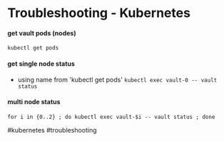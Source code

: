 # Troubleshooting - Kubernetes

#### get vault pods (nodes)
```kubectl get pods```

#### get single node status
- using name from 'kubectl get pods'
```kubectl exec vault-0 -- vault status```

#### multi node status
```for i in {0..2} ; do kubectl exec vault-$i -- vault status ; done```




#kubernetes #troubleshooting 

